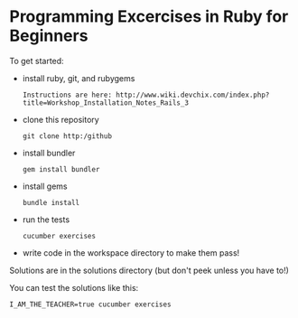 Programming Excercises in Ruby for Beginners
============================================

To get started:

 * install ruby, git, and rubygems

   `Instructions are here: http://www.wiki.devchix.com/index.php?title=Workshop_Installation_Notes_Rails_3`

 * clone this repository

   `git clone http:/github`

 * install bundler

   `gem install bundler`

 * install gems

   `bundle install`

 * run the tests

   `cucumber exercises`

 * write code in the workspace directory to make them pass!

Solutions are in the solutions directory (but don't peek unless you have to!)

You can test the solutions like this:

  `I_AM_THE_TEACHER=true cucumber exercises`